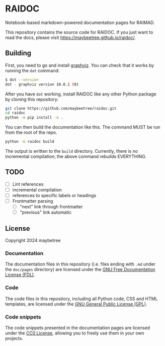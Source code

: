 # RAIDOC

Notebook-based markdown-powered documentation pages for RAIMAD.

This repository contains the source code for RAIDOC.
If you just want to read the docs,
please visit <https://maybeetree.github.io/raidoc/>.

## Building

First, you need to go and install [graphviz](https://graphviz.org/).
You can check that it works by running the `dot` command:

```sh
$ dot --version
dot - graphviz version 10.0.1 (0)
```

After you have `dot` working, install RAIDOC like any other Python package
by cloning this repository:

```sh
git clone https://github.com/maybeetree/raidoc.git
cd raidoc
python -m pip install -e .
```

You can then build the documentation like this.
The command MUST be run from the root of the repo.

```sh
python -m raidoc build
```

The output is written to the `build` directory.
Currently, there is no incremental compilation;
the above command rebuilds EVERYTHING.

## TODO

- [ ] Lint references
- [ ] incremental compilation
- [ ] references to specific labels or headings
- [ ] Frontmatter parsing
    - [ ] "next" link through frontmatter
    - [ ] "previous" link automatic

## License

Copyright 2024 maybetree

### Documentation

The documentation files in this repository
(i.e. files ending with `.md` under the `doc/pages` directory)
are licensed under the
[GNU Free Documentation License (FDL)](./LICENSE-FDL.txt).

### Code

The code files in this repository,
including all Python code,
CSS and HTML templates, are licensed under the
[GNU General Public License (GPL)](./LICENSE-GPL.txt).

### Code snippets

The code snippets presented in the documentation pages
are licensed under the [CC0 License](./LICENSE-CC0.txt),
allowing you to freely use them in your own projects.


